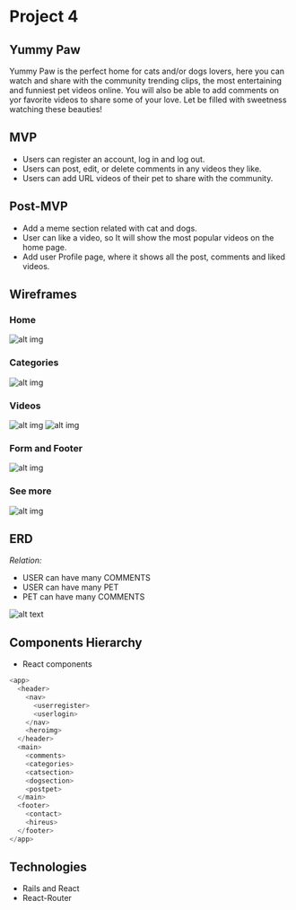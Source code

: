 # Project 4

## Yummy Paw
Yummy Paw is the perfect home for cats and/or dogs lovers, here you can watch and share with the community trending clips, the most entertaining and funniest pet videos online. You will also be able to add comments on yor favorite videos to share some of your love. 
Let be filled with sweetness watching these beauties!

## MVP
- Users can register an account, log in and log out.
- Users can post, edit, or delete comments in any videos they like.
- Users can add URL videos of their pet to share with the community.

## Post-MVP
- Add a meme section related with cat and dogs.
- User can like a video, so It will show the most popular videos on the home page.
- Add user Profile page, where it shows all the post, comments and liked videos.

## Wireframes

### Home

![alt img](https://i.imgur.com/2U4N7rK.jpg)

### Categories

![alt img](https://i.imgur.com/pt1TMeg.jpg)

### Videos
![alt img](https://i.imgur.com/b4Pl7BQ.jpg)
![alt img](https://i.imgur.com/z5iku4N.jpg)

### Form and Footer

![alt img](https://i.imgur.com/cBm560Z.jpg)

### See more

![alt img](https://i.imgur.com/wpGzsoa.jpg)

## ERD
*Relation:*
- USER can have many COMMENTS
- USER can have many PET
- PET can have many COMMENTS

![alt text](https://i.imgur.com/ZfAlQ6t.jpg)


## Components Hierarchy

- React components 

```js
<app>
  <header>
    <nav>
      <userregister>
      <userlogin>
    </nav>
    <heroimg>
  </header>
  <main>
    <comments>
    <categories>
    <catsection>
    <dogsection>
    <postpet>
  </main>
  <footer>
    <contact>
    <hireus>
  </footer>
</app>
```
## Technologies

- Rails and React
- React-Router